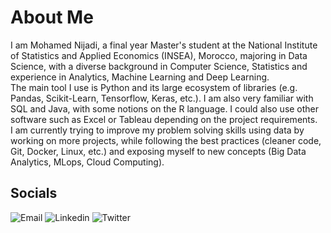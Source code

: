 # About Me

I am Mohamed Nijadi, a final year Master's student at the National Institute of Statistics and Applied Economics (INSEA), Morocco, majoring in Data Science, with a diverse background in Computer Science, Statistics and experience in Analytics, Machine Learning and Deep Learning.  
The main tool I use is Python and its large ecosystem of libraries (e.g. Pandas, Scikit-Learn, Tensorflow, Keras, etc.). I am also very familiar with SQL and Java, with some notions on the R language. I could also use other software such as Excel or Tableau depending on the project requirements.  
I am currently trying to improve my problem solving skills using data by working on more projects, while following the best practices (cleaner code, Git, Docker, Linux, etc.) and exposing myself to new concepts (Big Data Analytics, MLops, Cloud Computing).

## Socials

![Email](https://img.shields.io/badge/mnijadi@insea.ac.ma-red?logo=microsoftoutlook&logoColor=white)
![Linkedin](https://img.shields.io/badge/Linkedin-blue?logo=linkedin&link=https%3A%2F%2Fwww.linkedin.com%2Fin%2Fmohamed-nijadi-771a69290%2F)
![Twitter](https://img.shields.io/badge/Twitter-black?logo=x&link=https%3A%2F%2Ftwitter.com%2FMohamedNijadi)
